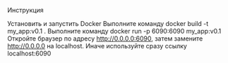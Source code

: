 Инструкция

Установить и запустить Docker
Выполните команду docker build -t my_app:v0.1 .
Выполните команду docker run -p 6090:6090 my_app:v0.1
Откройте браузер по адресу http://0.0.0.0:6090, затем замените http://0.0.0.0 на localhost. Иначе используйте сразу ссылку localhost:6090

